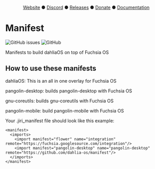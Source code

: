 <p align="center">
<a href="https://dahliaos.io">Website</a> ●
<a href="https://discord.gg/7qVbJHR">Discord</a> ●
<a href="https://github.com/dahlia-os/releases/releases">Releases</a> ●
<a href="https://paypal.me/officialdahliaos">Donate</a> ●
<a href="https://github.com/dahlia-os/documentation">Documentation</a>

# Manifest
![GitHub issues](https://img.shields.io/github/issues/dahlia-os/prickle-emulator?color=brightgreen)
![GitHub](https://img.shields.io/github/license/dahlia-os/prickle-emulator?color=bright-green)

Manifests to build dahliaOS on top of Fuchsia OS

## How to use these manifests

dahliaOS: This is an all in one overlay for Fuchsia OS

pangolin-desktop: builds pangolin-desktop with Fuchsia OS

gnu-coreutils: builds gnu-coreutils with Fuchsia OS

pangolin-mobile: build pangolin-mobile with Fuchsia OS

Your .jiri_manifest file should look like this example:

```
<manifest>
  <imports>
    <import manifest="flower" name="integration" remote="https://fuchsia.googlesource.com/integration"/>
    <import manifest="pangolin-desktop" name="pangolin-desktop" remote="https://github.com/dahlia-os/manifest"/>
  </imports>
</manifest>

```
